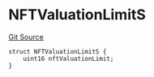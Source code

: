 # NFTValuationLimitS
[Git Source](https://github.com/thrackle-io/tron/blob/edf3093a9fed22d64a8edbc89ae73bfbadfe2a42/src/client/token/handler/diamond/RuleStorage.sol)


```solidity
struct NFTValuationLimitS {
    uint16 nftValuationLimit;
}
```

